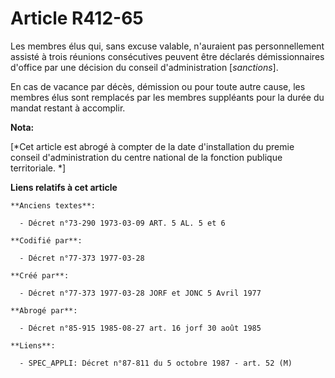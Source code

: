 # Article R412-65

Les membres élus qui, sans excuse valable, n'auraient pas personnellement assisté à trois réunions consécutives peuvent être
déclarés démissionnaires d'office par une décision du conseil d'administration [*sanctions*].

En cas de vacance par décès, démission ou pour toute autre cause, les membres élus sont remplacés par les membres suppléants
pour la durée du mandat restant à accomplir.

**Nota:**

[*Cet article est abrogé à compter de la date d'installation du premie conseil d'administration du centre national de la
fonction publique territoriale. *]

**Liens relatifs à cet article**

	**Anciens textes**:

	  - Décret n°73-290 1973-03-09 ART. 5 AL. 5 et 6

	**Codifié par**:

	  - Décret n°77-373 1977-03-28

	**Créé par**:

	  - Décret n°77-373 1977-03-28 JORF et JONC 5 Avril 1977

	**Abrogé par**:

	  - Décret n°85-915 1985-08-27 art. 16 jorf 30 août 1985

	**Liens**:

	  - SPEC_APPLI: Décret n°87-811 du 5 octobre 1987 - art. 52 (M)
